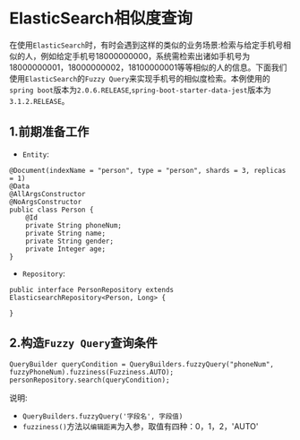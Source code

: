 # ElasticSearch相似度查询
在使用`ElasticSearch`时，有时会遇到这样的类似的业务场景:检索与给定手机号相似的人，例如给定手机号18000000000，系统需检索出诸如手机号为18000000001，18000000002，18100000001等等相似的人的信息。下面我们使用`ElasticSearch`的`Fuzzy Query`来实现手机号的相似度检索。本例使用的`spring boot`版本为`2.0.6.RELEASE`,`spring-boot-starter-data-jest`版本为`3.1.2.RELEASE`。

## 1.前期准备工作
- `Entity`:

```
@Document(indexName = "person", type = "person", shards = 3, replicas = 1)
@Data
@AllArgsConstructor
@NoArgsConstructor
public class Person {
    @Id
    private String phoneNum;
    private String name;
    private String gender;
    private Integer age;
}

```
- `Repository`:

```
public interface PersonRepository extends ElasticsearchRepository<Person, Long> {

}
```
## 2.构造`Fuzzy Query`查询条件

```
QueryBuilder queryCondition = QueryBuilders.fuzzyQuery("phoneNum", fuzzyPhoneNum).fuzziness(Fuzziness.AUTO);
personRepository.search(queryCondition);
```
说明:
- `QueryBuilders.fuzzyQuery('字段名', 字段值)`
- `fuzziness()`方法以`编辑距离`为入参，取值有四种：0，1，2，'AUTO'

